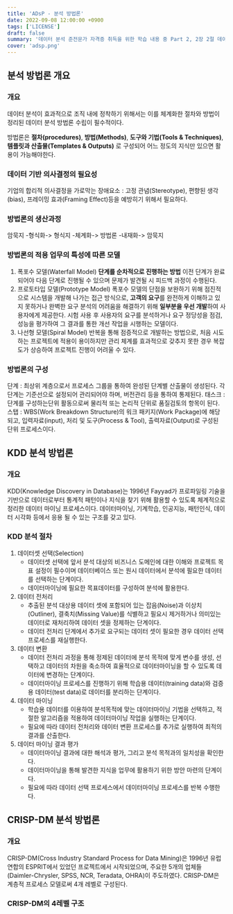 ```yaml
---
title: 'ADsP - 분석 방법론'
date: 2022-09-08 12:00:00 +0900
tags: ['LICENSE']
draft: false
summary: '데이터 분석 준전문가 자격증 취득을 위한 학습 내용 중 Part 2, 2장 2절 데이터 분석 기획의 이해 챕터 정리 내용'
cover: 'adsp.png'
---
```


## 분석 방법론 개요

### 개요
데이터 분석이 효과적으로 조직 내에 정착하기 위해서는 이를 체계화한 절차와 방법이 정리된 데이터 분석 방법론 수립이 필수적이다.

방법론은 **절차(procedures)**, **방법(Methods)**, **도구와 기법(Tools & Techniques)**, **템플릿과 산출물(Templates & Outputs)** 로 구성되어 어느 정도의 지식만 있으면 활용이 가능해야한다.

### 데이터 기반 의사결정의 필요성
기업의 합리적 의사결정을 가로막는 장애요소 : 고정 관념(Stereotype), 편향된 생각(bias), 프레이밍 효과(Framing Effect)등을 예방히기 위해서 필요하다.

### 방법론의 생산과정
암묵지 -형식화-> 형식지 -체계화-> 방법론 -내재화-> 암묵지

### 방법론의 적용 업무의 특성에 따른 모델

1. 폭포수 모델(Waterfall Model)
   **단계를 순차적으로 진행하는 방법** 이전 단계가 완료되어야 다음 단계로 진행될 수 있으며 문제가 발견될 시 피드백 과정이 수행된다.
2. 프로토타입 모델(Prototype Model)
   폭포수 모델의 단점을 보완하기 위해 점진적으로 시스템을 개발해 나가는 접근 방식으로, **고객의 요구**를 완전하게 이해하고 있지 못하거나 완벽한 요구 분석의 어려움을 해결하기 위해 **일부분을 우선 개발**하여 사용자에게 제공한다. 시험 사용 후 사용자의 요구를 분석하거나 요구 정당성을 점검, 성능을 평가하여 그 결과를 통한 개선 작업을 시행하는 모델이다.
3. 나선형 모델(Spiral Model)
   반복을 통해 점증적으로 개발하는 방법으로, 처음 시도하는 프로젝트에 적용이 용이하지만 관리 체계를 효과적으로 갖추지 못한 경우 복잡도가 상승하여 프로젝트 진행이 어려울 수 있다.

### 방법론의 구성
단계 : 최상위 계층으로서 프로세스 그룹을 통하여 완성된 단계별 산출물이 생성된다. 각 단계는 기준선으로 설정되어 관리되어야 하며, 버전관리 등을 통하여 통제된다.
태스크 : 단계를 구성하는단위 활동으로써 물리적 또는 논리적 단위로 품질검토의 항목이 된다.
스탭 : WBS(Work Breakdown Structure)의 워크 패키지(Work Package)에 해당되고, 입력자료(input), 처리 및 도구(Process & Tool), 출력자료(Output)로 구성된 단위 프로세스이다.

## KDD 분석 방법론

### 개요
KDD(Knowledge Discovery in Database)는 1996년 Fayyad가 프로파일링 기술을 기반으로 데이터로부터 통계적 패턴이나 지식을 찾기 위해 활용할 수 있도록 체계적으로 정리한 데이터 마이닝 프로세스이다. 데이터마이닝, 기계학습, 인공지능, 패턴인식, 데이터 시각화 등에서 응용 될 수 있는 구조를 갖고 있다.

### KDD 분석 절차
1) 데이터셋 선택(Selection)
   - 데이터셋 선택에 앞서 분석 대상의 비즈니스 도메인에 대한 이해와 프로젝트 목표 설정이 필수이며 데이터베이스 또는 원시 데이터에서 분석에 필요한 데이터를 선택하는 단계이다.
   - 데이터마이닝에 필요한 목표데이터를 구성하여 분석에 활용한다.
2) 데이터 전처리
   - 추출된 분석 대상용 데이터 셋에 포함되어 있는 잡음(Noise)과 이상치(Outliner), 결축치(Missing Value)를 식별하고 필요시 제거하거나 의미있는 데이터로 재처리하여 데이터 셋을 정제하는 단계이다.
   - 데이터 전처리 단계에서 추가로 요구되는 데이터 셋이 필요한 경우 데이터 선택 프로세스를 재실행한다.
3) 데이터 변환
   - 데이터 전처리 과정을 통해 정제된 데이터에 분석 목적에 맞게 변수를 생성, 선택하고 데이터의 차원을 축소하여 효율적으로 데이터마이닝을 할 수 있도록 데이터에 변경하는 단계이다.
   - 데이터마이닝 프로세스를 진행하기 위해 학습용 데이터(training data)와 검증용 데이터(test data)로 데이터를 분리하는 단계이다.
4) 데이터 마이닝
   - 학습용 데이터를 이용하여 분석목적에 맞는 데이터마이닝 기법을 선택하고, 적절한 알고리즘을 적용하여 데이터마이닝 작업을 실행하는 단계이다.
   - 필요에 따라 데이터 전처리와 데이터 변환 프로세스를 추가로 실행하여 최적의 결과를 산출한다.
5) 데이터 마이닝 결과 평가
   - 데이터마이닝 결과에 대한 해석과 평가, 그리고 분석 목적과의 일치성을 확인한다.
   - 데이터마이닝을 통해 발견한 지식을 업무에 활용하기 위한 방안 마련의 단계이다.
   - 필요에 따라 데이터 선택 프로세스에서 데이터마이닝 프로세스를 반복 수행한다.

## CRISP-DM 분석 방법론

### 개요
CRISP-DM(Cross Industry Standard Process for Data Mining)은 1996년 유럽 연합의 ESPRIT에서 있었던 프로젝트에서 시작되었으며, 주요한 5개의 업체들(Daimler-Chrysler, SPSS, NCR, Teradata, OHRA)이 주도하였다. CRISP-DM은 계층적 프로세스 모델로써 4개 레벨로 구성된다.

### CRISP-DM의 4레벨 구조
